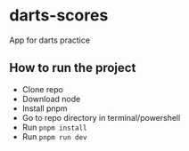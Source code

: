 # darts-scores
App for darts practice

## How to run the project
- Clone repo
- Download node
- Install pnpm
- Go to repo directory in terminal/powershell
- Run `pnpm install`
- Run `pnpm run dev`
